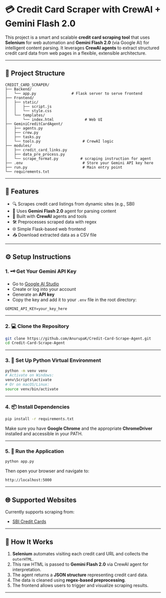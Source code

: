 # 💳 Credit Card Scraper with CrewAI + Gemini Flash 2.0

This project is a smart and scalable **credit card scraping tool** that uses **Selenium** for web automation and **Gemini Flash 2.0** (via Google AI) for intelligent content parsing. It leverages **CrewAI agents** to extract structured credit card data from web pages in a flexible, extensible architecture.

---

## 📁 Project Structure

```
CREDIT_CARD_SCRAPER/
├── Backend/
│   └── app.py                # Flask server to serve frontend
├── Frontend/
│   ├── static/
│   │   ├── script.js
│   │   └── style.css
│   └── templates/
│       └── index.html              # Web UI
├── GeminiCreditCardAgent/
│   ├── agents.py
│   ├── crew.py
│   ├── tasks.py
│   └── tools.py                   # CrewAI logic
├── modules/
│   ├── credit_card_links.py
│   ├── data_pre_process.py
│   └── scrape_format.py          # scraping instruction for agent
├── .env                           # Store your Gemini API key here
├── run.py                         # Main entry point
└── requirements.txt
```

---

## 🚀 Features

- 🔍 Scrapes credit card listings from dynamic sites (e.g., SBI)
- 🤖 Uses **Gemini Flash 2.0** agent for parsing content
- 🧠 Built with **CrewAI** agents and tools
- 🛠️ Preprocesses scraped data with regex
- 🌐 Simple Flask-based web frontend
- 📥 Download extracted data as a CSV file

---

## ⚙️ Setup Instructions

### 1. 🗝️ Get Your Gemini API Key

- Go to [Google AI Studio](https://aistudio.google.com/apikey)
- Create or log into your account
- Generate an **API key**
- Copy the key and add it to your `.env` file in the root directory:
  
```env
GEMINI_API_KEY=your_key_here
```

---

### 2. 💻 Clone the Repository

```bash
git clone https://github.com/AnurupaK/Credit-Card-Scrape-Agent.git
cd Credit-Card-Scrape-Agent
```

---

### 3. 🐍 Set Up Python Virtual Environment

```bash
python -m venv venv
# Activate on Windows:
venv\Scripts\activate
# Or on macOS/Linux:
source venv/bin/activate
```

---

### 4. 📦 Install Dependencies

```bash
pip install -r requirements.txt
```

Make sure you have **Google Chrome** and the appropriate **ChromeDriver** installed and accessible in your PATH.

---

### 5. 🔧 Run the Application

```bash
python app.py
```

Then open your browser and navigate to:

```
http://localhost:5000
```

---

## 🌐 Supported Websites

Currently supports scraping from:

- [SBI Credit Cards](https://www.sbicard.com/en/personal/credit-cards.page)

---

## 🧠 How It Works

1. **Selenium** automates visiting each credit card URL and collects the `outerHTML`.
2. This raw HTML is passed to **Gemini Flash 2.0** via CrewAI agent for interpretation.
3. The agent returns a **JSON structure** representing credit card data.
4. The data is cleaned using **regex-based preprocessing**.
5. The frontend allows users to trigger and visualize scraping results.

---

